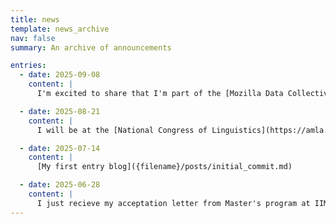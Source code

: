 ```yaml
---
title: news
template: news_archive
nav: false
summary: An archive of announcements

entries:
  - date: 2025-09-08
    content: |
      I'm excited to share that I'm part of the [Mozilla Data Collective’s](https://datacollective.mozillafoundation.org/) groundbreaking work! 🎉

  - date: 2025-08-21
    content: |
      I will be at the [National Congress of Linguistics](https://amla.org.mx/congreso-nacional-2025/) talking about free software for languages spoken on México

  - date: 2025-07-14
    content: |
      [My first entry blog]({filename}/posts/initial_commit.md)

  - date: 2025-06-28
    content: |
      I just recieve my acceptation letter from Master's program at IIMAS, UNAM ✨😄
---
```

